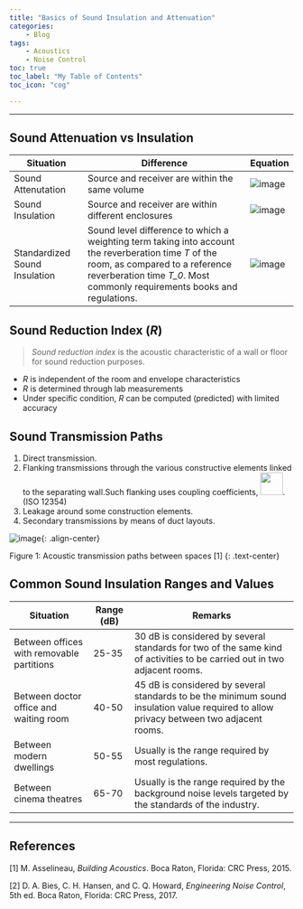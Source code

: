 ```yaml
---
title: "Basics of Sound Insulation and Attenuation"
categories:
    - Blog
tags:
    - Acoustics
    - Noise Control
toc: true
toc_label: "My Table of Contents"
toc_icon: "cog"

---
```


---

## Sound Attenuation vs Insulation

| Situation | Difference | Equation |
|-----------|------------|----------|
| Sound Attenutation | Source and receiver are within the same volume | ![image](https://user-images.githubusercontent.com/79191009/162873100-aa181f9b-0334-41c3-9c9e-5d60ca639296.png) |
| Sound Insulation | Source and receiver are within different enclosures | ![image](https://user-images.githubusercontent.com/79191009/162875779-e76f868d-5c1d-49d7-be84-cb31f901659d.png) |
| Standardized Sound Insulation | Sound level difference to which a weighting term taking into account the reverberation time *T* of the room, as compared to a reference reverberation time *T_0*. Most commonly requirements books and regulations. | ![image](https://user-images.githubusercontent.com/79191009/162876640-f4904995-bc2f-42c3-ba6c-de5769e92055.png) |

## Sound Reduction Index (*R*)

> *Sound reduction index* is the acoustic characteristic of a wall or floor for sound reduction purposes.

- *R* is independent of the room and envelope characteristics
- *R* is determined through lab measurements
- Under specific condition, *R* can be computed (predicted) with limited accuracy

## Sound Transmission Paths

1. Direct transmission.
2. Flanking transmissions through the various constructive elements linked to the separating wall.Such flanking uses coupling coefficients, <img src = "https://user-images.githubusercontent.com/79191009/162877510-d897ed1c-4286-4b77-b6da-fcd8dfe9a7a4.png" width = "40" height = "40">. (ISO 12354)
3. Leakage around some construction elements.
4. Secondary transmissions by means of duct layouts.

![image](https://user-images.githubusercontent.com/79191009/162876879-82f6f0cd-30a0-424c-a4f1-8f2f0805df9e.png){: .align-center}

Figure 1: Acoustic transmission paths between spaces [1] {: .text-center}

## Common Sound Insulation Ranges and Values

| Situation | Range (dB) | Remarks |
|-----------|------------|------------|
| Between offices with removable partitions | 25-35 | 30 dB is considered by several standards for two of the same kind of activities to be carried out in two adjacent rooms. |
| Between doctor office and waiting room | 40-50 | 45 dB is considered by several standards to be the minimum sound insulation value required to allow privacy between two adjacent rooms. |
| Between modern dwellings | 50-55 | Usually is the range required by most regulations. |
| Between cinema theatres | 65-70 | Usually is the range required by the background noise levels targeted by the standards of the industry. |

---
## References
[1] M. Asselineau, *Building Acoustics*. Boca Raton, Florida: CRC Press, 2015.

[2] D. A. Bies, C. H. Hansen, and C. Q. Howard, *Engineering Noise Control*, 5th ed. Boca Raton, Florida: CRC Press, 2017.
